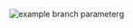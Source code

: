 



![example branch parameter](https://github.com/Barvand/social-media-client-workflow/actions/workflows/e2e-test.yml/badge.svg)g